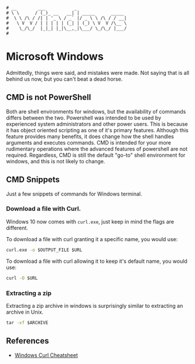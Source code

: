 ```text
# __        ___           _
# \ \      / (_)_ __   __| | _____      _____
#  \ \ /\ / /| | '_ \ / _` |/ _ \ \ /\ / / __|
#   \ V  V / | | | | | (_| | (_) \ V  V /\__ \
#    \_/\_/  |_|_| |_|\__,_|\___/ \_/\_/ |___/
#
```

Microsoft Windows
=================

Admittedly, things were said, and mistakes were made. Not saying that is all behind us now, but you can't beat a dead horse.

CMD is not PowerShell
---------------------

Both are shell environments for windows, but the availability of commands differs between the two. Powershell was intended to be used
by experienced system administrators and other power users. This is because it has object oriented scripting
as one of it's primary features. Although this feature provides many benefits, it does change how the shell
handles arguments and executes commands. CMD is intended for your more rudimentary operations where the
advanced features of powershell are not required. Regardless, CMD is still the default "go-to" shell environment for windows,
and this is not likely to change.

CMD Snippets
-------------

Just a few snippets of commands for Windows terminal. 

### Download a file with Curl.

Windows 10 now comes with `curl.exe`, just keep in mind the flags are different.

To download a file with curl granting it a specific name, you would use:

```cmd
curl.exe -o $OUTPUT_FILE $URL
```

To download a file with curl allowing it to keep it's default name, you would use:

```cmd
curl -O $URL
```

### Extracting a zip

Extracting a zip archive in windows is surprisingly similar to extracting an archive in Unix. 

```cmd
tar -xf $ARCHIVE
```

References
----------

- [Windows Curl Cheatsheet](https://gist.github.com/jimmyFlash/0d96b9f6026507129ac9270a0587e1d0)
